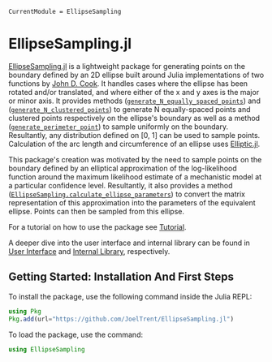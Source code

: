 ```@meta
CurrentModule = EllipseSampling
```

# EllipseSampling.jl

[EllipseSampling.jl](https://github.com/JoelTrent/EllipseSampling.jl) is a lightweight package for generating points on the boundary defined by an 2D ellipse built around Julia implementations of two functions by [John D. Cook](https://www.johndcook.com/blog/2022/11/02/ellipse-rng/). It handles cases where the ellipse has been rotated and/or translated, and where either of the x and y axes is the major or minor axis. It provides methods ([`generate_N_equally_spaced_points`](@ref)) and ([`generate_N_clustered_points`](@ref)) to generate N equally-spaced points and clustered points respectively on the ellipse's boundary as well as a method ([`generate_perimeter_point`](@ref)) to sample uniformly on the boundary. Resultantly, any distribution defined on [0, 1] can be used to sample points. Calculation of the arc length and circumference of an ellipse uses [Elliptic.jl](https://github.com/nolta/Elliptic.jl).

This package's creation was motivated by the need to sample points on the boundary defined by an elliptical approximation of the log-likelihood function around the maximum likelihood estimate of a mechanistic model at a particular confidence level. Resultantly, it also provides a method ([`EllipseSampling.calculate_ellipse_parameters`](@ref)) to convert the matrix representation of this approximation into the parameters of the equivalent ellipse. Points can then be sampled from this ellipse.

For a tutorial on how to use the package see [Tutorial](@ref).

A deeper dive into the user interface and internal library can be found in [User Interface](@ref) and [Internal Library](@ref), respectively.

## Getting Started: Installation And First Steps

To install the package, use the following command inside the Julia REPL:

```julia
using Pkg
Pkg.add(url="https://github.com/JoelTrent/EllipseSampling.jl")
```

To load the package, use the command:

```julia
using EllipseSampling
```